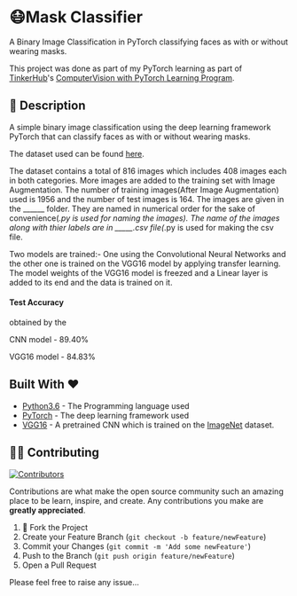 # 😷Mask Classifier

A Binary Image Classification in PyTorch classifying faces as with or without wearing masks. 

This project was done as part of my PyTorch learning as part of [TinkerHub](https://tinkerhub.org/)'s [ComputerVision with PyTorch Learning Program](https://github.com/tinkerhub-org/ComputerVision-with-PyTorch-Learning-Program).  



## 📘 Description

A simple binary image classification using the deep learning framework PyTorch that can classify faces as with or without wearing masks. 

The dataset used can be found [here](https://github.com/prajnasb/observations/tree/master/experiements/data). 

The dataset contains a total of 816 images which includes 408 images each in both categories. More images are added to the training set with Image Augmentation. The number of training images(After Image Augmentation) used is 1956 and the number of test images is 164. The images are  given in the ______ folder. They are named in numerical order for the sake of convenience(_.py is used for naming the images). The name of the images along with thier labels are in _____.csv file(_.py is used for making the csv file.

Two models are trained:- 
One using the Convolutional Neural Networks and the other one is trained on the VGG16 model by applying transfer learning. The model weights of the VGG16 model is freezed and a Linear layer is added to its end and the data is trained on it. 



#### Test Accuracy  
 obtained by the
 
 CNN model  - 89.40%
 
 VGG16 model - 84.83%



## Built With ❤️ 

* [Python3.6](https://docs.python.org/3.6/) - The Programming language used
* [PyTorch](https://pytorch.org/) - The deep learning framework used
* [VGG16](https://github.com/pytorch/vision/blob/master/torchvision/models/vgg.py) - A pretrained CNN which is trained on the [ImageNet](http://www.image-net.org/) dataset. 


## 💁🏻 Contributing
[![Contributors][contributors-shield]][contributors-url]

Contributions are what make the open source community such an amazing place to be learn, inspire, and create. Any contributions you make are **greatly appreciated**.

1. 🍴 Fork the Project
2. Create your Feature Branch (`git checkout -b feature/newFeature`)
3. Commit your Changes (`git commit -m 'Add some newFeature'`)
4. Push to the Branch (`git push origin feature/newFeature`)
5. Open a Pull Request

Please feel free to raise any issue...





[contributors-shield]: https://img.shields.io/github/contributors/othneildrew/Best-README-Template.svg?style=flat-square
[contributors-url]: https://github.com/Harikrishnan6336/Mask_Classifier/graphs/contributors
